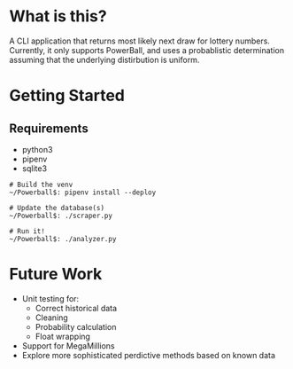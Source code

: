 # What is this?
A CLI application that returns most likely next draw for lottery numbers. Currently, it only supports PowerBall, and uses a probablistic determination assuming that the underlying distirbution is uniform.

# Getting Started
## Requirements
- python3
- pipenv
- sqlite3

```
# Build the venv
~/Powerball$: pipenv install --deploy

# Update the database(s)
~/Powerball$: ./scraper.py

# Run it!
~/Powerball$: ./analyzer.py
```

# Future Work
- Unit testing for:
    - Correct historical data
    - Cleaning
    - Probability calculation
    - Float wrapping
- Support for MegaMillions
- Explore more sophisticated perdictive methods based on known data
